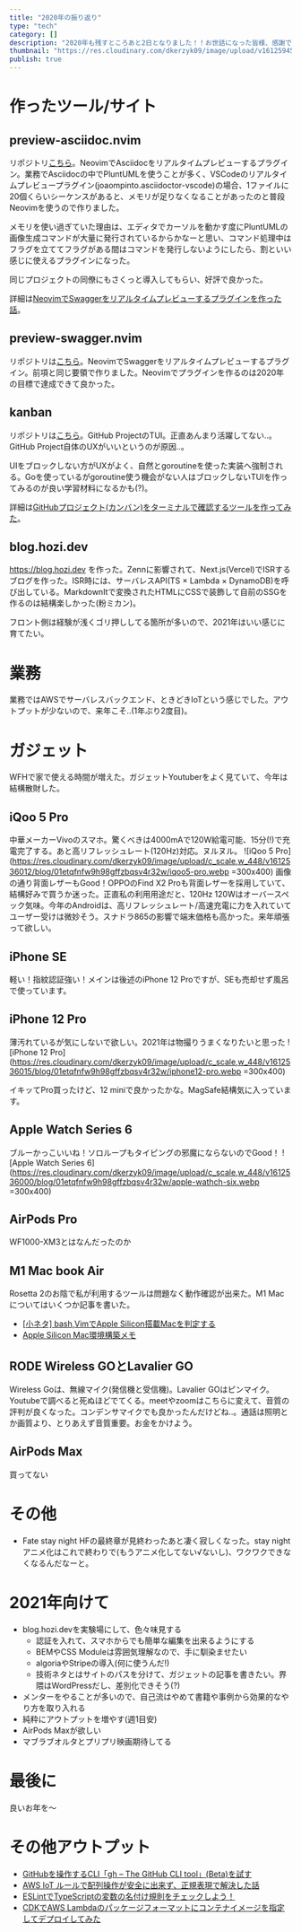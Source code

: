 ```yaml
---
title: "2020年の振り返り"
type: "tech"
category: []
description: "2020年も残すところあと2日となりました！！お世話になった皆様、感謝です！本記事では、2020年の個人活動を軽く振り返ります。"
thumbnail: "https://res.cloudinary.com/dkerzyk09/image/upload/v1612594581/blog/01etqfnfw9h98gffzbqsv4r32w/daflgl5t40jdtiam4khv.webp"
publish: true
---
```


# 作ったツール/サイト
## preview-asciidoc.nvim
リポジトリ[こちら](https://github.com/shuntaka9576/preview-asciidoc.nvim)。NeovimでAsciidocをリアルタイムプレビューするプラグイン。業務でAsciidocの中でPluntUMLを使うことが多く、VSCodeのリアルタイムプレビュープラグイン(joaompinto.asciidoctor-vscode)の場合、1ファイルに20個くらいシーケンスがあると、メモリが足りなくなることがあったのと普段Neovimを使うので作りました。

メモリを使い過ぎていた理由は、エディタでカーソルを動かす度にPluntUMLの画像生成コマンドが大量に発行されているからかなーと思い、コマンド処理中はフラグを立ててフラグがある間はコマンドを発行しないようにしたら、割といい感じに使えるプラグインになった。

同じプロジェクトの同僚にもさくっと導入してもらい、好評で良かった。

詳細は[NeovimでSwaggerをリアルタイムプレビューするプラグインを作った話](https://qiita.com/hozi894/items/d9b296f923b2d394a26f)。

## preview-swagger.nvim
リポジトリは[こちら](https://github.com/shuntaka9576/preview-swagger.nvim)。NeovimでSwaggerをリアルタイムプレビューするプラグイン。前項と同じ要領で作りました。Neovimでプラグインを作るのは2020年の目標で達成できて良かった。

## kanban
リポジトリは[こちら](https://github.com/shuntaka9576/kanban)。GitHub ProjectのTUI。正直あんまり活躍してない..。GitHub Project自体のUXがいいというのが原因..。

UIをブロックしない方がUXがよく、自然とgoroutineを使った実装へ強制される。Goを使っているがgoroutine使う機会がない人はブロックしないTUIを作ってみるのが良い学習材料になるかも(?)。

詳細は[GitHubプロジェクト(カンバン)をターミナルで確認するツールを作ってみた](https://qiita.com/hozi894/items/a3cbb36c569fae649e77)。

## blog.hozi.dev
https://blog.hozi.dev を作った。Zennに影響されて、Next.js(Vercel)でISRするブログを作った。ISR時には、サーバレスAPI(TS × Lambda × DynamoDB)を呼び出している。MarkdownItで変換されたHTMLにCSSで装飾して自前のSSGを作るのは結構楽しかった(粉ミカン)。

フロント側は経験が浅くゴリ押ししてる箇所が多いので、2021年はいい感じに育てたい。

# 業務
業務ではAWSでサーバレスバックエンド、ときどきIoTという感じでした。アウトプットが少ないので、来年こそ..(1年ぶり2度目)。

# ガジェット
WFHで家で使える時間が増えた。ガジェットYoutuberをよく見ていて、今年は結構散財した。

## iQoo 5 Pro
中華メーカーVivoのスマホ。驚くべきは4000mAで120W給電可能、15分(!)で充電完了する。あと高リフレッシュレート(120Hz)対応。ヌルヌル。
![iQoo 5 Pro](https://res.cloudinary.com/dkerzyk09/image/upload/c_scale,w_448/v1612536012/blog/01etqfnfw9h98gffzbqsv4r32w/iqoo5-pro.webp =300x400)
画像の通り背面レザーもGood！OPPOのFind X2 Proも背面レザーを採用していて、結構好みで買うか迷った。正直私の利用用途だと、120Hz 120Wはオーバースペック気味。今年のAndroidは、高リフレッシュレート/高速充電に力を入れていてユーザー受けは微妙そう。スナドラ865の影響で端末価格も高かった。来年頑張って欲しい。

## iPhone SE
軽い！指紋認証強い！メインは後述のiPhone 12 Proですが、SEも売却せず風呂で使っています。

## iPhone 12 Pro
薄汚れているが気にしないで欲しい。2021年は物撮りうまくなりたいと思った
![iPhone 12 Pro](https://res.cloudinary.com/dkerzyk09/image/upload/c_scale,w_448/v1612536015/blog/01etqfnfw9h98gffzbqsv4r32w/iphone12-pro.webp =300x400)

イキッてPro買ったけど、12 miniで良かったかな。MagSafe結構気に入っています。

## Apple Watch Series 6
ブルーかっこいいね！ソロループもタイピングの邪魔にならないのでGood！
![Apple Watch Series 6](https://res.cloudinary.com/dkerzyk09/image/upload/c_scale,w_448/v1612536000/blog/01etqfnfw9h98gffzbqsv4r32w/apple-wathch-six.webp =300x400)

## AirPods Pro
WF1000-XM3とはなんだったのか

## M1 Mac book Air
Rosetta 2のお陰で私が利用するツールは問題なく動作確認が出来た。M1 Macについてはいくつか記事を書いた。
* [[小ネタ] bash,VimでApple Silicon搭載Macを判定する](https://zenn.dev/shuntaka/articles/08567c7e79d631d5c4b2)
* [Apple Silicon Mac環境構築メモ](https://zenn.dev/shuntaka/articles/6ff213d965afcb41ac4f)

## RODE Wireless GOとLavalier GO
Wireless Goは、無線マイク(発信機と受信機)。Lavalier GOはピンマイク。Youtubeで調べると死ぬほどでてくる。meetやzoomはこちらに変えて、音質の評判が良くなった。コンデンサマイクでも良かったんだけどね..。通話は照明とか画質より、とりあえず音質重要。お金をかけよう。

## AirPods Max
買ってない

# その他
* Fate stay night HFの最終章が見終わったあと凄く寂しくなった。stay nightアニメ化はこれで終わりで(もうアニメ化してない√ないし)、ワクワクできなくなるんだなーと。

# 2021年向けて
* blog.hozi.devを実験場にして、色々味見する
  * 認証を入れて、スマホからでも簡単な編集を出来るようにする
  * BEMやCSS Moduleは雰囲気理解なので、手に馴染ませたい
  * algoriaやStripeの導入(何に使うんだ!)
  * 技術ネタとはサイトのパスを分けて、ガジェットの記事を書きたい。界隈はWordPressだし、差別化できそう(?)
* メンターをやることが多いので、自己流はやめて書籍や事例から効果的なやり方を取り入れる
* 純粋にアウトプットを増やす(週1目安)
* AirPods Maxが欲しい
* マブラブオルタとプリプリ映画期待してる

# 最後に
良いお年を〜

# その他アウトプット
* [GitHubを操作するCLI「gh – The GitHub CLI tool」(Beta)を試す](https://dev.classmethod.jp/articles/shuntaka9576-gh/)
* [AWS IoT ルールで配列操作が安全に出来ず、正規表現で解決した話](https://dev.classmethod.jp/articles/shuntaka-aws-iot-regex-rule/)
* [ESLintでTypeScriptの変数の名付け規則をチェックしよう！](https://dev.classmethod.jp/articles/shuntaka9576-check-eslint/)
* [CDKでAWS Lambdaのパッケージフォーマットにコンテナイメージを指定してデプロイしてみた](https://dev.classmethod.jp/articles/shuntaka-container-image-support-lambda-cdk/)

